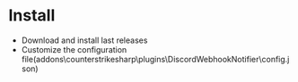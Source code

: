 # Install
- Download and install last releases
- Customize the configuration file(addons\counterstrikesharp\plugins\DiscordWebhookNotifier\config.json)
